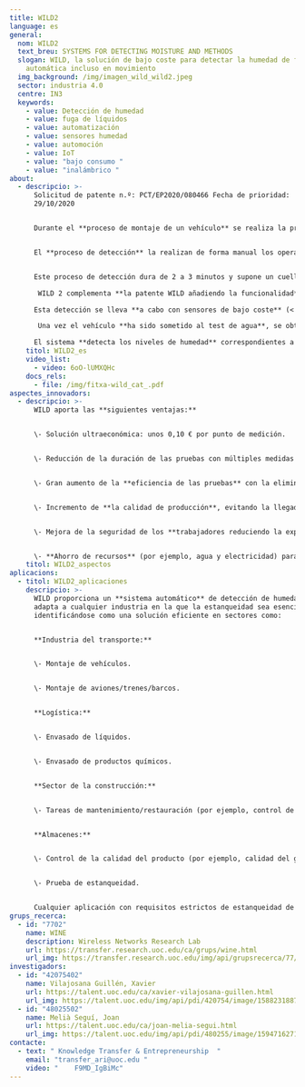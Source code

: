 ```yaml
---
title: WILD2
language: es
general:
  nom: WILD2
  text_breu: SYSTEMS FOR DETECTING MOISTURE AND METHODS
  slogan: WILD, la solución de bajo coste para detectar la humedad de forma
    automática incluso en movimiento
  img_background: /img/imagen_wild_wild2.jpeg
  sector: industria 4.0
  centre: IN3
  keywords:
    - value: Detección de humedad
    - value: fuga de líquidos
    - value: automatización
    - value: sensores humedad
    - value: automoción
    - value: IoT
    - value: "bajo consumo "
    - value: "inalámbrico "
about:
  - descripcio: >-
      Solicitud de patente n.º: PCT/EP2020/080466 Fecha de prioridad:
      29/10/2020 


      Durante el **proceso de montaje de un vehículo** se realiza la prueba de agua para comprobar la estanqueidad y detectar posibles entradas de agua en vehículo provocadas por agujeros, piezas mal ensambladas o arañazos. 


      El **proceso de detección** la realizan de forma manual los operarios de línea de producción, que utilizan equipos sensores de humedad. 


      Este proceso de detección dura de 2 a 3 minutos y supone un cuello de botella importante en la cadena de producción automatizada.

       WILD 2 complementa **la patente WILD añadiendo la funcionalidad** de detección automática de fugas de agua dentro del vehículo mientras está en movimiento. 

      Esta detección se lleva **a cabo con sensores de bajo coste** (< 0,15 €) inalámbricos y sin batería basados en tags RFID UHF comerciales, colocados previamente por los proveedores o durante el proceso de fabricación.

       Una vez el vehículo **ha sido sometido al test de agua**, se obtiene información de los sensores mediante lectores de RFID para determinar si ha habido alguna fuga de agua. 

      El sistema **detecta los niveles de humedad** correspondientes a una fuga y localiza automáticamente su posición, avisando al operario sin necesidad de su intervención directa.
    titol: WILD2_es
    video_list:
      - video: 6oO-lUMXQHc
    docs_rels:
      - file: /img/fitxa-wild_cat_.pdf
aspectes_innovadors:
  - descripcio: >-
      WILD aporta las **siguientes ventajas:** 


      \- Solución ultraeconómica: unos 0,10 € por punto de medición. 


      \- Reducción de la duración de las pruebas con múltiples medidas en pocos segundos, disminuyendo el tiempo de fabricación y permitiendo hacer mediciones en movimiento.


      \- Gran aumento de la **eficiencia de las pruebas** con la eliminación de errores provocados por la intervención humana. 


      \- Incremento de **la calidad de producción**, evitando la llegada al mercado de productos con fugas de agua. 


      \- Mejora de la seguridad de los **trabajadores reduciendo la exposición** a ambientes de trabajo nocivos. 


      \- **Ahorro de recursos** (por ejemplo, agua y electricidad) para cada unidad de producción.
    titol: WILD2_aspectos
aplicacions:
  - titol: WILD2_aplicaciones
    descripcio: >-
      WILD proporciona un **sistema automático** de detección de humedad que se
      adapta a cualquier industria en la que la estanqueidad sea esencial,
      identificándose como una solución eficiente en sectores como: 


      **Industria del transporte:** 


      \- Montaje de vehículos.


      \- Montaje de aviones/trenes/barcos. 


      **Logística:** 


      \- Envasado de líquidos. 


      \- Envasado de productos químicos. 


      **Sector de la construcción:** 


      \- Tareas de mantenimiento/restauración (por ejemplo, control de fugas de agua en grietas). 


      **Almacenes:**


      \- Control de la calidad del producto (por ejemplo, calidad del grano en los silos).


      \- Prueba de estanqueidad. 


      Cualquier aplicación con requisitos estrictos de estanqueidad de agua y problemas de accesibilidad.
grups_recerca:
  - id: "7702"
    name: WINE
    description: Wireless Networks Research Lab
    url: https://transfer.research.uoc.edu/ca/grups/wine.html
    url_img: https://transfer.research.uoc.edu/img/api/grupsrecerca/77/image/1594216262171
investigadors:
  - id: "42075402"
    name: Vilajosana Guillén, Xavier
    url: https://talent.uoc.edu/ca/xavier-vilajosana-guillen.html
    url_img: https://talent.uoc.edu/img/api/pdi/420754/image/1588231887989
  - id: "48025502"
    name: Melià Seguí, Joan
    url: https://talent.uoc.edu/ca/joan-melia-segui.html
    url_img: https://talent.uoc.edu/img/api/pdi/480255/image/1594716271366
contacte:
  - text: " Knowledge Transfer & Entrepreneurship  "
    email: "transfer_ari@uoc.edu "
    video: "    F9MD_IgBiMc"
---
```

